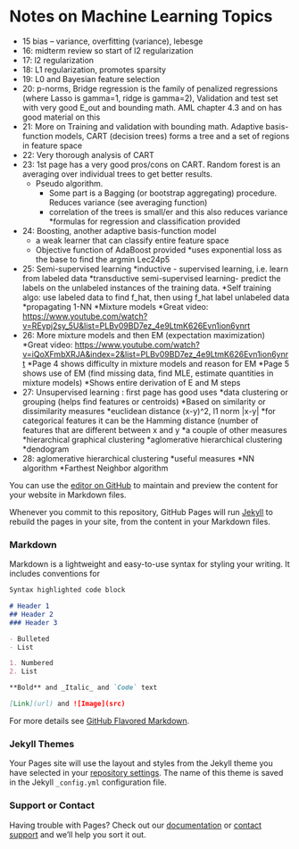# Notes on Machine Learning Topics




* 15 bias – variance, overfitting (variance), lebesge
* 16: midterm review so start of l2 regularization
* 17: l2 regularization
* 18: L1 regularization, promotes sparsity
* 19: L0 and Bayesian feature selection
* 20: p-norms, Bridge regression is the family of penalized regressions (where Lasso is gamma=1, ridge is gamma=2), Validation and test set with very good E_out and bounding math. AML chapter 4.3 and on has good material on this
* 21: More on Training and validation with bounding math. Adaptive basis-function models, CART (decision trees) forms a tree and a set of regions in feature space
* 22: Very thorough analysis of CART
* 23: 1st page has a very good pros/cons on CART. Random forest is an averaging over individual trees to get better results. 
  * Pseudo algorithm. 
    * Some part is a Bagging (or bootstrap aggregating) procedure. Reduces variance (see averaging function)
    * correlation of the trees is small/er and this also reduces variance
    *formulas for regression and classification provided
* 24: Boosting, another adaptive basis-function model
   * a weak learner that can classify entire feature space 
   * Objective function of AdaBoost provided
    *uses exponential loss as the base to find the argmin Lec24p5
* 25: Semi-supervised learning
  *inductive - supervised learning, i.e. learn from labeled data
  *transductive semi-supervised learning- predict the labels on the unlabeled instances of the training data.
  *Self training algo: use labeled data to find f_hat, then using f_hat label unlabeled data
  *propagating 1-NN
  *Mixture models
   *Great video: https://www.youtube.com/watch?v=REypj2sy_5U&list=PLBv09BD7ez_4e9LtmK626Evn1ion6ynrt
* 26: More mixture models and then EM (expectation maximization)
  *Great video: https://www.youtube.com/watch?v=iQoXFmbXRJA&index=2&list=PLBv09BD7ez_4e9LtmK626Evn1ion6ynrt
  *Page 4 shows difficulty in mixture models and reason for EM
  *Page 5 shows use of EM (find missing data, find MLE, estimate quantities in mixture models)
  *Shows entire derivation of E and M steps
* 27: Unsupervised learning : first page has good uses 
  *data clustering or grouping (helps find features or centroids)
  *Based on similarity or dissimilarity measures
   *euclidean distance (x-y)^2, l1 norm |x-y|
   *for categorical features it can be the Hamming distance (number of features that are different between x and y
    *a couple of other measures
    *hierarchical graphical clustering 
    *aglomerative hierarchical clustering 
     *dendogram
* 28: aglomerative hierarchical clustering 
  *useful measures
  *NN algorithm
  *Farthest Neighbor algorithm

You can use the [editor on GitHub](https://github.com/ghbcode/github.io/edit/master/index.md) to maintain and preview the content for your website in Markdown files.

Whenever you commit to this repository, GitHub Pages will run [Jekyll](https://jekyllrb.com/) to rebuild the pages in your site, from the content in your Markdown files.

### Markdown

Markdown is a lightweight and easy-to-use syntax for styling your writing. It includes conventions for

```markdown
Syntax highlighted code block

# Header 1
## Header 2
### Header 3

- Bulleted
- List

1. Numbered
2. List

**Bold** and _Italic_ and `Code` text

[Link](url) and ![Image](src)
```

For more details see [GitHub Flavored Markdown](https://guides.github.com/features/mastering-markdown/).

### Jekyll Themes

Your Pages site will use the layout and styles from the Jekyll theme you have selected in your [repository settings](https://github.com/ghbcode/github.io/settings). The name of this theme is saved in the Jekyll `_config.yml` configuration file.

### Support or Contact

Having trouble with Pages? Check out our [documentation](https://help.github.com/categories/github-pages-basics/) or [contact support](https://github.com/contact) and we’ll help you sort it out.
